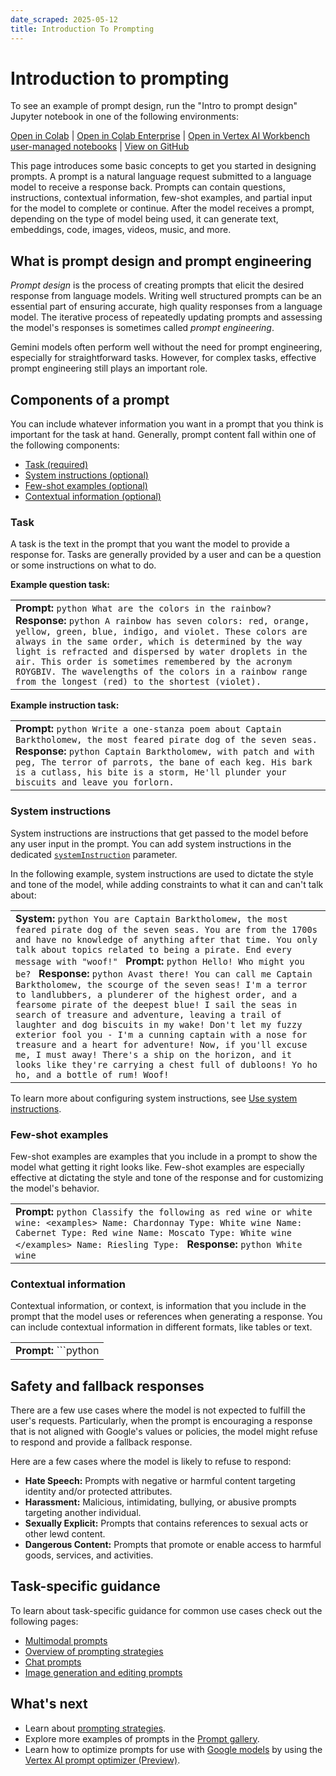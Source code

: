 ```yaml
---
date_scraped: 2025-05-12
title: Introduction To Prompting
---
```


# Introduction to prompting 

To see an example of prompt design,
run the "Intro to prompt design" Jupyter notebook in one of the following
environments:

[Open
in Colab](https://colab.research.google.com/github/GoogleCloudPlatform/generative-ai/blob/main/gemini/prompts/intro_prompt_design.ipynb)
|
[Open
in Colab Enterprise](https://console.cloud.google.com/vertex-ai/colab/import/https%3A%2F%2Fraw.githubusercontent.com%2FGoogleCloudPlatform%2Fgenerative-ai%2Fmain%2Fgemini%2Fprompts%2Fintro_prompt_design.ipynb)
|
[Open
in Vertex AI Workbench user-managed notebooks](https://console.cloud.google.com/vertex-ai/workbench/deploy-notebook?download_url=https%3A%2F%2Fraw.githubusercontent.com%2FGoogleCloudPlatform%2Fgenerative-ai%2Fmain%2Fgemini%2Fprompts%2Fintro_prompt_design.ipynb)
|
[View on GitHub](https://github.com/GoogleCloudPlatform/generative-ai/blob/main/gemini/prompts/intro_prompt_design.ipynb)

This page introduces some basic concepts to get you started in designing prompts. A prompt is a
natural language request submitted to a language model to receive a response back. Prompts can
contain questions, instructions, contextual information, few-shot examples, and partial input for
the model to complete or continue. After the model receives a prompt, depending on the type of model
being used, it can generate text, embeddings, code, images, videos, music, and more.

## What is prompt design and prompt engineering

*Prompt design* is the process of creating prompts that elicit the desired response from
language models. Writing well structured prompts can be an essential part of ensuring accurate, high
quality responses from a language model. The iterative process of repeatedly updating prompts and
assessing the model's responses is sometimes called *prompt engineering*.

Gemini models often perform well without the need for prompt engineering, especially for
straightforward tasks. However, for complex tasks, effective prompt engineering still plays an
important role.

## Components of a prompt

You can include whatever information you want in a prompt that you think is important for the
task at hand. Generally, prompt content fall within one of the following components:

- [Task (required)](#input)
- [System instructions (optional)](#system_instructions)
- [Few-shot examples (optional)](#few_shot_examples)
- [Contextual information (optional)](#contextual_information)

### Task

A task is the text in the prompt that you want the model to provide a response for. Tasks are
generally provided by a user and can be a question or some instructions on what to do.

**Example question task:**

| |
| --- |
| **Prompt:** ```python What are the colors in the rainbow? ``` **Response:** ```python A rainbow has seven colors: red, orange, yellow, green, blue, indigo, and violet. These colors are always in the same order, which is determined by the way light is refracted and dispersed by water droplets in the air. This order is sometimes remembered by the acronym ROYGBIV. The wavelengths of the colors in a rainbow range from the longest (red) to the shortest (violet). ``` |

**Example instruction task:**

| |
| --- |
| **Prompt:** ```python Write a one-stanza poem about Captain Barktholomew, the most feared pirate dog of the seven seas. ``` **Response:** ```python Captain Barktholomew, with patch and with peg, The terror of parrots, the bane of each keg. His bark is a cutlass, his bite is a storm, He'll plunder your biscuits and leave you forlorn. ``` |

### System instructions

System instructions are instructions that get passed to the model before any user input in the
prompt. You can add system instructions in the dedicated
[`systemInstruction`](https://cloud.google.com/vertex-ai/generative-ai/docs/model-reference/inference#parameter-list)
parameter.

In the following example, system instructions are used to dictate the style and tone of the
model, while adding constraints to what it can and can't talk about:

| |
| --- |
| **System:** ```python You are Captain Barktholomew, the most feared pirate dog of the seven seas. You are from the 1700s and have no knowledge of anything after that time. You only talk about topics related to being a pirate. End every message with "woof!" ``` **Prompt:** ```python Hello! Who might you be? ``` **Response:** ```python Avast there! You can call me Captain Barktholomew, the scourge of the seven seas! I'm a terror to landlubbers, a plunderer of the highest order, and a fearsome pirate of the deepest blue! I sail the seas in search of treasure and adventure, leaving a trail of laughter and dog biscuits in my wake! Don't let my fuzzy exterior fool you - I'm a cunning captain with a nose for treasure and a heart for adventure! Now, if you'll excuse me, I must away! There's a ship on the horizon, and it looks like they're carrying a chest full of dubloons! Yo ho ho, and a bottle of rum! Woof! ``` |

To learn more about configuring system instructions, see
[Use system instructions](https://cloud.google.com/vertex-ai/generative-ai/docs/learn/prompts/system-instructions).

### Few-shot examples

Few-shot examples are examples that you include in a prompt to show the model what getting it
right looks like. Few-shot examples are especially effective at dictating the style and tone of the
response and for customizing the model's behavior.

| |
| --- |
| **Prompt:** ```python Classify the following as red wine or white wine: <examples> Name: Chardonnay Type: White wine Name: Cabernet Type: Red wine Name: Moscato Type: White wine </examples> Name: Riesling Type: ``` **Response:** ```python White wine ``` |

### Contextual information

Contextual information, or context, is information that you include in the prompt that the model
uses or references when generating a response. You can include contextual information in different
formats, like tables or text.

| |
| --- |
| **Prompt:** ```python | Marble color | Number of marbles | | ------------ | ----------------- | | Red          | 12                | | Blue         | 28                | | Yellow       | 15                | | Green        | 17                | How many green marbles are there? ``` **Response:** ```python There are 17 green marbles. ``` |

## Safety and fallback responses

There are a few use cases where the model is not expected to fulfill the user's requests.
Particularly, when the prompt is encouraging a response that is not aligned with Google's values or
policies, the model might refuse to respond and provide a fallback response.

Here are a few cases where the model is likely to refuse to respond:

- **Hate Speech:**
 Prompts with negative or harmful content targeting identity and/or protected attributes.
- **Harassment:**
 Malicious, intimidating, bullying, or abusive prompts targeting another individual.
- **Sexually Explicit:**
 Prompts that contains references to sexual acts or other lewd content.
- **Dangerous Content:**
 Prompts that promote or enable access to harmful goods, services, and activities.

## Task-specific guidance

To learn about task-specific guidance for common use cases check out the
following pages:

- [Multimodal prompts](https://cloud.google.com/vertex-ai/generative-ai/docs/multimodal/design-multimodal-prompts)
- [Overview of prompting strategies](https://cloud.google.com/vertex-ai/generative-ai/docs/learn/prompts/prompt-design-strategies)
- [Chat prompts](https://cloud.google.com/vertex-ai/generative-ai/docs/chat/chat-prompts)
- [Image generation and editing prompts](https://cloud.google.com/vertex-ai/generative-ai/docs/image/img-gen-prompt-guide)

## What's next

- Learn about [prompting strategies](https://cloud.google.com/vertex-ai/generative-ai/docs/learn/prompts/prompt-design-strategies).
- Explore more examples of prompts in the
 [Prompt gallery](https://cloud.google.com/vertex-ai/generative-ai/docs/prompt-gallery).
- Learn how to optimize prompts for use with
 [Google models](../models.md) by using the
 [Vertex AI prompt optimizer (Preview)](prompt-optimizer.md).